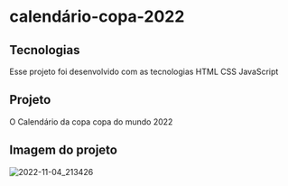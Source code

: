# calendário-copa-2022

## Tecnologias
Esse projeto foi desenvolvido com as tecnologias 
HTML 
CSS
JavaScript

## Projeto 

O Calendário da copa copa do mundo 2022 

## Imagem do projeto

![2022-11-04_213426](https://user-images.githubusercontent.com/103325619/200126330-59b1dc69-9505-4725-858d-be55c6715d8a.png)

